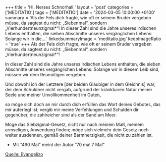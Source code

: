 +++
title = 'Hl. Nerses Schnorhali  '
layout = 'post'
categories = ['MEDITATIO']
tags = ['MEDITATIO']
date = '2024-03-05 10:00:00 +0100'
summary = 'Als der Fels dich fragte, wie oft er seinem Bruder vergeben müsse, da sagtest du nicht: „Siebenmal“, sondern „Vierhundertneunzigmal*“!   In dieser Zahl sind die Jahre unseres irdischen Lebens enthalten, die sieben Abschnitte unseres vergänglichen Lebens: Solange wir in die....'
linkedsummaryImage = 'meditatio.jpg'
keepImageRatio = 'true'
+++
Als der Fels dich fragte,
wie oft er seinem Bruder vergeben müsse,
da sagtest du nicht: „Siebenmal“,
sondern „Vierhundertneunzigmal*“!
 
In dieser Zahl sind die Jahre unseres irdischen Lebens enthalten,
die sieben Abschnitte unseres vergänglichen Lebens:
Solange wir in diesem Leib sind,
müssen wir dem Reumütigen vergeben.<!--more-->
 
Und obwohl ich der Letztere [der beiden Gläubiger in dem Gleichnis] war,
der dem Schuldner nicht vergab,
aufgrund der kränkbaren Natur meiner Seele
und meiner Unvollkommenheit im Guten,
 
so möge sich doch an mir durch dich erfüllen
das Wort deines Gebotes, das mir auferlegt ist;
vergib mir meine Verfehlungen und Schulden dir gegenüber,
die zahlreicher sind als der Sand am Meer.
 
Möge das Siebzigmal-Gesetz,
nicht nur nach meinem Maß, meinem armseligen, Anwendung finden;
möge sich vielmehr dein Gesetz noch weiter ausdehnen,
gemäß deiner Barmherzigkeit, die nicht zu zählen ist.
 
* Mit “490 Mal” meint der Autor “70 mal 7 Mal”
 


[Quelle: Evangelizo](https://evangeliumtagfuertag.org/DE/gospel)
